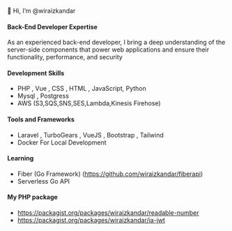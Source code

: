 👋 Hi, I’m @wiraizkandar

#### Back-End Developer Expertise

As an experienced back-end developer, I bring a deep understanding of the server-side components that power web applications and ensure their functionality, performance, and security

#### Development Skills

- PHP , Vue , CSS , HTML , JavaScript, Python
- Mysql , Postgress
- AWS (S3,SQS,SNS,SES,Lambda,Kinesis Firehose)

#### Tools and Frameworks

- Laravel , TurboGears , VueJS , Bootstrap , Tailwind
- Docker For Local Development

#### Learning
- Fiber (Go Framework) (https://github.com/wiraizkandar/fiberapi)
- Serverless Go API 

#### My PHP package
- https://packagist.org/packages/wiraizkandar/readable-number
- https://packagist.org/packages/wiraizkandar/ia-jwt
<!---
wiraizkandar/wiraizkandar is a ✨ special ✨ repository because its `README.md` (this file) appears on your GitHub profile.
You can click the Preview link to take a look at your changes.
--->
